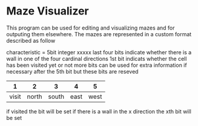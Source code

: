 # Maze Visualizer

This program can be used for editing and visualizing mazes and for outputing them elsewhere. 
The mazes are represented in a custom format described as follow

characteristic  = 5bit integer
xxxxx
last four bits indicate whether there is a wall in one of the four cardinal directions
1st bit indicats whether the cell has been visited yet or not
more bits can be used for extra information if necessary after the 5th bit but these bits are reseved

|  1  |  2  |  3  |  4  |  5  |
|-----|-----|-----|-----|-----|
|visit|north|south|east |west |

if visited the bit will be set 
if there is a wall in the x direction the xth bit will be set
